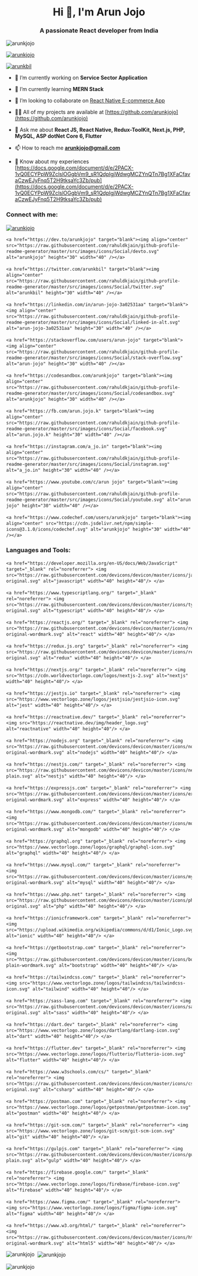 <h1 align="center">Hi 👋, I'm Arun Jojo</h1>
<h3 align="center">A passionate React developer from India</h3>

<p align="left"> 
    <img src="https://komarev.com/ghpvc/?username=arunkjojo&label=Profile%20views&color=0e75b6&style=flat" alt="arunkjojo" /> 
</p>

<p align="left"> 
    <a href="https://github.com/ryo-ma/github-profile-trophy"><img src="https://github-profile-trophy.vercel.app/?username=arunkjojo" alt="arunkjojo" /></a> 
</p>

<p align="left"> 
    <a href="https://twitter.com/arunkbil" target="blank"><img src="https://img.shields.io/twitter/follow/arunkbil?logo=twitter&style=for-the-badge" alt="arunkbil" /></a> 
</p>

- 🔭 I’m currently working on **Service Sector Application**

- 🌱 I’m currently learning **MERN Stack**

- 👯 I’m looking to collaborate on [React Native E-commerce App](https://github.com/arunkjojo/AJOinEcommerceApp)

- 👨‍💻 All of my projects are available at [https://github.com/arunkjojo](https://github.com/arunkjojo)

- 💬 Ask me about **React JS, React Native, Redux-ToolKit, Next.js, PHP, MySQL, ASP dotNet Core 6, Flutter**

- 📫 How to reach me **arunkjojo@gmail.com**

- 📄 Know about my experiences [https://docs.google.com/document/d/e/2PACX-1vQ0ECYPpW9ZclslOGgbVm9_sR1QdpIgjWdwgMCZYnQTn7Bg1XFaCfavaCzwEJyFnq5T2H9tksaYc3Zb/pub](https://docs.google.com/document/d/e/2PACX-1vQ0ECYPpW9ZclslOGgbVm9_sR1QdpIgjWdwgMCZYnQTn7Bg1XFaCfavaCzwEJyFnq5T2H9tksaYc3Zb/pub)

<h3 align="left">Connect with me:</h3>

<p align="left">
    <a href="https://codepen.io/arunkjojo" target="blank"><img align="center" src="https://raw.githubusercontent.com/rahuldkjain/github-profile-readme-generator/master/src/images/icons/Social/codepen.svg" alt="arunkjojo" height="30" width="40" /></a> 

    <a href="https://dev.to/arunkjojo" target="blank"><img align="center" src="https://raw.githubusercontent.com/rahuldkjain/github-profile-readme-generator/master/src/images/icons/Social/devto.svg" alt="arunkjojo" height="30" width="40" /></a> 

    <a href="https://twitter.com/arunkbil" target="blank"><img align="center" src="https://raw.githubusercontent.com/rahuldkjain/github-profile-readme-generator/master/src/images/icons/Social/twitter.svg" alt="arunkbil" height="30" width="40" /></a> 

    <a href="https://linkedin.com/in/arun-jojo-3a02531aa" target="blank"><img align="center" src="https://raw.githubusercontent.com/rahuldkjain/github-profile-readme-generator/master/src/images/icons/Social/linked-in-alt.svg" alt="arun-jojo-3a02531aa" height="30" width="40" /></a> 

    <a href="https://stackoverflow.com/users/arun-jojo" target="blank"><img align="center" src="https://raw.githubusercontent.com/rahuldkjain/github-profile-readme-generator/master/src/images/icons/Social/stack-overflow.svg" alt="arun-jojo" height="30" width="40" /></a> 

    <a href="https://codesandbox.com/arunkjojo" target="blank"><img align="center" src="https://raw.githubusercontent.com/rahuldkjain/github-profile-readme-generator/master/src/images/icons/Social/codesandbox.svg" alt="arunkjojo" height="30" width="40" /></a> 

    <a href="https://fb.com/arun.jojo.k" target="blank"><img align="center" src="https://raw.githubusercontent.com/rahuldkjain/github-profile-readme-generator/master/src/images/icons/Social/facebook.svg" alt="arun.jojo.k" height="30" width="40" /></a> 

    <a href="https://instagram.com/a_jo.in" target="blank"><img align="center" src="https://raw.githubusercontent.com/rahuldkjain/github-profile-readme-generator/master/src/images/icons/Social/instagram.svg" alt="a_jo.in" height="30" width="40" /></a> 

    <a href="https://www.youtube.com/c/arun jojo" target="blank"><img align="center" src="https://raw.githubusercontent.com/rahuldkjain/github-profile-readme-generator/master/src/images/icons/Social/youtube.svg" alt="arun jojo" height="30" width="40" /></a> 

    <a href="https://www.codechef.com/users/arunkjojo" target="blank"><img align="center" src="https://cdn.jsdelivr.net/npm/simple-icons@3.1.0/icons/codechef.svg" alt="arunkjojo" height="30" width="40" /></a>
</p>

<h3 align="left">Languages and Tools:</h3>
<p align="left"> 

    <a href="https://developer.mozilla.org/en-US/docs/Web/JavaScript" target="_blank" rel="noreferrer"> <img src="https://raw.githubusercontent.com/devicons/devicon/master/icons/javascript/javascript-original.svg" alt="javascript" width="40" height="40"/> </a> 

    <a href="https://www.typescriptlang.org/" target="_blank" rel="noreferrer"> <img src="https://raw.githubusercontent.com/devicons/devicon/master/icons/typescript/typescript-original.svg" alt="typescript" width="40" height="40"/> </a> 

    <a href="https://reactjs.org/" target="_blank" rel="noreferrer"> <img src="https://raw.githubusercontent.com/devicons/devicon/master/icons/react/react-original-wordmark.svg" alt="react" width="40" height="40"/> </a> 

    <a href="https://redux.js.org" target="_blank" rel="noreferrer"> <img src="https://raw.githubusercontent.com/devicons/devicon/master/icons/redux/redux-original.svg" alt="redux" width="40" height="40"/> </a> 

    <a href="https://nextjs.org/" target="_blank" rel="noreferrer"> <img src="https://cdn.worldvectorlogo.com/logos/nextjs-2.svg" alt="nextjs" width="40" height="40"/> </a>  

    <a href="https://jestjs.io" target="_blank" rel="noreferrer"> <img src="https://www.vectorlogo.zone/logos/jestjsio/jestjsio-icon.svg" alt="jest" width="40" height="40"/> </a> 

    <a href="https://reactnative.dev/" target="_blank" rel="noreferrer"> <img src="https://reactnative.dev/img/header_logo.svg" alt="reactnative" width="40" height="40"/> </a> 

    <a href="https://nodejs.org" target="_blank" rel="noreferrer"> <img src="https://raw.githubusercontent.com/devicons/devicon/master/icons/nodejs/nodejs-original-wordmark.svg" alt="nodejs" width="40" height="40"/> </a> 

    <a href="https://nestjs.com/" target="_blank" rel="noreferrer"> <img src="https://raw.githubusercontent.com/devicons/devicon/master/icons/nestjs/nestjs-plain.svg" alt="nestjs" width="40" height="40"/> </a>

    <a href="https://expressjs.com" target="_blank" rel="noreferrer"> <img src="https://raw.githubusercontent.com/devicons/devicon/master/icons/express/express-original-wordmark.svg" alt="express" width="40" height="40"/> </a> 

    <a href="https://www.mongodb.com/" target="_blank" rel="noreferrer"> <img src="https://raw.githubusercontent.com/devicons/devicon/master/icons/mongodb/mongodb-original-wordmark.svg" alt="mongodb" width="40" height="40"/> </a> 

    <a href="https://graphql.org" target="_blank" rel="noreferrer"> <img src="https://www.vectorlogo.zone/logos/graphql/graphql-icon.svg" alt="graphql" width="40" height="40"/> </a>

    <a href="https://www.mysql.com/" target="_blank" rel="noreferrer"> <img src="https://raw.githubusercontent.com/devicons/devicon/master/icons/mysql/mysql-original-wordmark.svg" alt="mysql" width="40" height="40"/> </a> 

    <a href="https://www.php.net" target="_blank" rel="noreferrer"> <img src="https://raw.githubusercontent.com/devicons/devicon/master/icons/php/php-original.svg" alt="php" width="40" height="40"/> </a>

    <a href="https://ionicframework.com" target="_blank" rel="noreferrer"> <img src="https://upload.wikimedia.org/wikipedia/commons/d/d1/Ionic_Logo.svg" alt="ionic" width="40" height="40"/> </a>

    <a href="https://getbootstrap.com" target="_blank" rel="noreferrer"> <img src="https://raw.githubusercontent.com/devicons/devicon/master/icons/bootstrap/bootstrap-plain-wordmark.svg" alt="bootstrap" width="40" height="40"/> </a> 

    <a href="https://tailwindcss.com/" target="_blank" rel="noreferrer"> <img src="https://www.vectorlogo.zone/logos/tailwindcss/tailwindcss-icon.svg" alt="tailwind" width="40" height="40"/> </a> 

    <a href="https://sass-lang.com" target="_blank" rel="noreferrer"> <img src="https://raw.githubusercontent.com/devicons/devicon/master/icons/sass/sass-original.svg" alt="sass" width="40" height="40"/> </a>  

    <a href="https://dart.dev" target="_blank" rel="noreferrer"> <img src="https://www.vectorlogo.zone/logos/dartlang/dartlang-icon.svg" alt="dart" width="40" height="40"/> </a>  

    <a href="https://flutter.dev" target="_blank" rel="noreferrer"> <img src="https://www.vectorlogo.zone/logos/flutterio/flutterio-icon.svg" alt="flutter" width="40" height="40"/> </a>

    <a href="https://www.w3schools.com/cs/" target="_blank" rel="noreferrer"> <img src="https://raw.githubusercontent.com/devicons/devicon/master/icons/csharp/csharp-original.svg" alt="csharp" width="40" height="40"/> </a>

    <a href="https://postman.com" target="_blank" rel="noreferrer"> <img src="https://www.vectorlogo.zone/logos/getpostman/getpostman-icon.svg" alt="postman" width="40" height="40"/> </a>  

    <a href="https://git-scm.com/" target="_blank" rel="noreferrer"> <img src="https://www.vectorlogo.zone/logos/git-scm/git-scm-icon.svg" alt="git" width="40" height="40"/> </a> 

    <a href="https://gulpjs.com" target="_blank" rel="noreferrer"> <img src="https://raw.githubusercontent.com/devicons/devicon/master/icons/gulp/gulp-plain.svg" alt="gulp" width="40" height="40"/> </a>  

    <a href="https://firebase.google.com/" target="_blank" rel="noreferrer"> <img src="https://www.vectorlogo.zone/logos/firebase/firebase-icon.svg" alt="firebase" width="40" height="40"/> </a>

    <a href="https://www.figma.com/" target="_blank" rel="noreferrer"> <img src="https://www.vectorlogo.zone/logos/figma/figma-icon.svg" alt="figma" width="40" height="40"/> </a>  

    <a href="https://www.w3.org/html/" target="_blank" rel="noreferrer"> <img src="https://raw.githubusercontent.com/devicons/devicon/master/icons/html5/html5-original-wordmark.svg" alt="html5" width="40" height="40"/> </a> 
</p>

<p>
    <img align="left" src="https://github-readme-stats.vercel.app/api/top-langs?username=arunkjojo&show_icons=true&locale=en&layout=compact" alt="arunkjojo" />
</p>

<p>
    &nbsp;
    <img align="center" src="https://github-readme-stats.vercel.app/api?username=arunkjojo&show_icons=true&locale=en" alt="arunkjojo" />
</p>

<p>
    <img align="center" src="https://github-readme-streak-stats.herokuapp.com/?user=arunkjojo&" alt="arunkjojo" />
</p>
